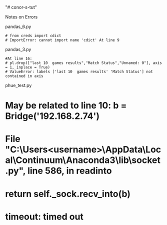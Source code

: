 "# conor-s-tut" 


 Notes on Errors

pandas_6.py
    
    # from creds import cdict
    # ImportError: cannot import name 'cdict' At line 9


pandas_3.py
    
    #At line 16:
    # pl.drop(["last 10  games results","Match Status","Unnamed: 0"], axis = 1, inplace = True)
    # ValueError: labels ['last 10  games results' 'Match Status'] not contained in axis

phue_test.py
  
  # May be related to line 10: b = Bridge('192.168.2.74')
  # File "C:\Users\<username>\AppData\Local\Continuum\Anaconda3\lib\socket.py", line 586, in readinto
  # return self._sock.recv_into(b)
  # timeout: timed out

   